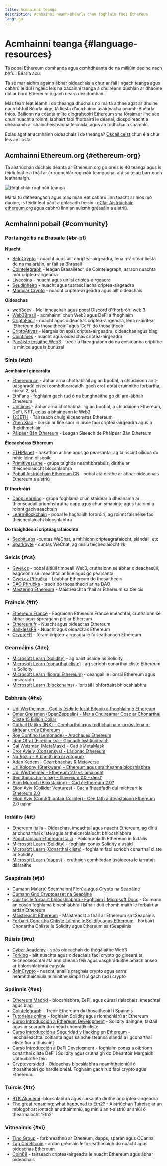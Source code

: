 ```yaml
---
title: Acmhainní teanga
description: Acmhainní neamh-Bhéarla chun foghlaim faoi Ethereum
lang: ga
---
```


# Acmhainní teanga {#language-resources}

Tá pobal Ethereum domhanda agus comhdhéanta de na milliúin daoine nach bhfuil Béarla acu.

Tá sé mar aidhm againn ábhar oideachais a chur ar fáil i ngach teanga agus cabhrú le dul i ngleic leis na bacainní teanga a chuireann dúshlán ar dhaoine dul ar bord Ethereum ó gach cearn den domhan.

Más fearr leat léamh i do theanga dhúchais nó má tá aithne agat ar dhuine nach bhfuil Béarla aige, tá liosta d’acmhainní úsáideacha neamh-Bhéarla thíos. Bailíonn na céadta mílte díograiseoirí Ethereum sna fóraim ar líne seo chun nuacht a roinnt, labhairt faoi fhorbairtí le déanaí, díospóireacht a dhéanamh ar shaincheisteanna teicniúla, agus an todhchaí a shamhlú.

Eolas agat ar acmhainn oideachais i do theanga? [Oscail ceist](https://github.com/ethereum/ethereum-org-website/issues/new/choose) chun é a chur leis an liosta!

## Acmhainní Ethereum.org {#ethereum-org}

Tá aistriúchán dúchais déanta ar Ethereum.org go breis is 40 teanga agus is féidir leat é a fháil ar ár roghchlár roghnóir teangacha, atá suite ag barr gach leathanaigh.

![Roghchlár roghnóir teanga](./language-selector-menu.png)

Má tá tú dátheangach agus más mian leat cabhrú linn teacht ar níos mó daoine, is féidir leat páirt a ghlacadh freisin i [gClár Aistriúcháin ethereum.org](/contributing/translation-program/#translation-program) agus cabhrú linn an suíomh gréasáin a aistriú.

## Acmhainní pobail {#community}

### Portaingéilis na Brasaíle {#br-pt}

**Nuacht**

- [BeInCrypto](http://www.beincrypto.com.br) - nuacht agus ailt chriptea-airgeadra, lena n-áirítear liosta de na malartáin, ar fáil sa Bhrasaíl
- [Cointelegraph](http://cointelegraph.com.br/category/analysis) - leagan Brasaíleach de Cointelegraph, asraon nuachta mór criptea-airgeadra
- [Livecoins](http://www.livecoins.com.br/ethereum) - nuacht agus uirlisí criptea-airgeadra
- [Seudinheiro](http://www.seudinheiro.com/criptomoedas/) - nuacht agus tuarascálacha criptea-airgeadra
- [Modular Crypto](https://modularcrypto.xyz/) - nuacht criptea-airgeadra agus ailt oideachais

**Oideachas**

- [web3dev](https://www.web3dev.com.br/) - Mol inneachair agus pobal Discord d'fhorbróirí web 3.
- [Web3Brasil](https://github.com/web3brasil/web3brasil) - acmhainní chun Web3 agus DeFi a fhoghlaim
- [CriptoFacil](http://www.criptofacil.com/ultimas-noticias/) - nuacht agus oideachas criptea-airgeadra, lena n-áirítear ‘Ethereum do thosaitheoirí’ agus ‘DeFi’ do thosaitheoirí
- [CriptoAtivas](http://www.criptoativos.wiki.br/) - léargais ón spás criptea-airgeadra, oideachas agus blag
- [Cointimes](http://www.cointimes.com.br/) - nuacht agus oideachas criptea-airgeadra
- [Pacáiste tosaithe Web3](https://docs.google.com/document/d/1X8PSTFH7FTw9J-gbKWM6Y430SWCBT8d4t4pJgFQHJ8E/) - treoir a fhreagraíonn do na ceisteanna criptithe is minice agus is bunúsaí

### Sínis {#zh}

**Acmhainní ginearálta**

- [Ethereum.cn](https://www.ethereum.cn/) - ábhar arna chothabháil ag an bpobal, a chlúdaíonn an t-uasghrádú ciseal comhdhearcaidh, gach croí-nótaí cruinnithe forbartha, ciseal 2, srl.
- [EthFans](https://github.com/editor-Ajian/EthFans.org-annual-collected-works/) - foghlaim gach rud ó na bunghnéithe go dtí ard-ábhair Ethereum
- [Unitimes](https://mp.weixin.qq.com/s/tvloZSDBSOQN9zDQj_91kA) - ábhar arna chothabháil ag an bpobal, a chlúdaíonn Ethereum, DeFi, NFT, eolas a bhaineann le Web3
- [123ETH](https://123eth.org/) - Tairseach chuig éiceachóras Ethereum
- [Zhen Xiao](http://zhenxiao.com/blockchain/) - cúrsaí ar líne saor in aisce faoi criptea-airgeadra agus a fheidhmchláir
- [Páipéar Bán Ethereum](https://github.com/ethereum/wiki/wiki/[%E4%B8%AD%E6%96%87]-%E4%BB%A5%E5%A4%AA%E5%9D%8A%E7%99%BD%E7%9A%AE%E4%B9%A6) - Leagan Síneach de Pháipéar Bán Ethereum

**Éiceachóras Ethereum**

- [ETHPlanet](https://www.ethplanet.org/) - hakathon ar líne agus go pearsanta, ag tairiscint oiliúna do mhic léinn ollscoile
- [PrimitivesLane](https://www.primitiveslane.org/) - grúpa taighde neamhbhrabúis, dírithe ar theicneolaíocht blocshlabhra
- [Pobail Aistriúcháín Ethereum CN](https://www.notion.so/Ethereum-Translation-Community-CN-05375fe0a94c4214acaf90f42ba40171) - pobal atá dírithe ar ábhar oideachais Ethereum a aistriú

**D'fhorbróirí**

- [DappLearning](https://github.com/Dapp-Learning-DAO/Dapp-Learning) - grúpa foghlama chun staidéar a dhéanamh ar thionscadail príomhshrutha dapp agus chun smaointe agus tuairimí a roinnt gach seachtain
- [LearnBlockchain](https://learnblockchain.cn/) - pobal le haghaidh forbróirí, ag roinnt faisnéise faoi theicneolaíocht blocshlabhra

**Do thaighdeoirí cripteagrafaíochta**

- [SecbitLabs](https://mp.weixin.qq.com/s/69_tqBJpr_sbaKtR1sBRMw) -cuntas WeChat, a mhíníonn cripteagrafaíocht, slándáil, etc.
- [Sparkbyte](https://mp.weixin.qq.com/s/9KgKTc_jtJ7bWKdbNPoqvQ) - cuntas WeChat, ag míniú teicneolaíocht zk

### Seicis {#cs}

- [Gwei.cz](https://gwei.cz) - pobal áitiúil timpeall Web3, cruthaíonn sé ábhar oideachasúil, eagraíonn sé imeachtaí ar líne agus go pearsanta
- [Gwei.cz Příručka](https://prirucka.gwei.cz/) - Leabhar Ethereum do thosaitheoirí
- [DAO Příručka](https://dao.gwei.cz/) - treoir do thosaitheoirí ar na DAO
- [Mastering Ethereum](https://ipfs.io/ipfs/bafybeidvuxhnsgfx3tncpfxheqglkjwmdxclknlgd7s7qggd2a6bzgb27m) - Máistreacht a fháil ar Ethereum sa tSeicis

### Fraincis {#fr}

- [Ethereum France](https://www.ethereum-france.com/) - Eagraíonn Ethereum France imeachtaí, cruthaíonn sé ábhar agus spreagann plé ar Ethereum
- [Ethereum.fr](https://ethereum.fr/) - Nuacht agus oideachas Ethereum
- [BanklessFR](https://banklessfr.substack.com/) - Nuacht agus oideachas Ethereum
- [CryptoFR](https://cryptofr.com/category/44/ethereum-general) - fóram criptea-airgeadra le fo-leathanach Ethereum

### Gearmáinis {#de}

- [Microsoft Learn (Solidity)](https://docs.microsoft.com/de-de/learn/modules/blockchain-learning-solidity/) - ag baint úsáide as Solidity
- [Microsoft Learn (conarthaí cliste)](https://docs.microsoft.com/de-de/learn/modules/blockchain-solidity-ethereum-smart-contracts/) - ag scríobh conarthaí cliste Ethereum le Solidity
- [Microsoft Learn (líonraí Ethereum)](https://docs.microsoft.com/de-de/learn/modules/blockchain-ethereum-networks/) - ceangail le líonraí Ethereum agus imscaradh
- [Microsoft Learn (blockchains)](https://docs.microsoft.com/de-de/learn/paths/ethereum-blockchain-development/) - iontráil i bhforbairt bhlocshlabhra

### Eabhrais {#he}

- [Udi Wertheimer - Cad is féidir le lucht Bitcoin a fhoghlaim ó Ethereum](https://www.cryptojungle.co.il/udi-wertheimer-what-bitcoiners-can-learn-from-ethereum/)
- [Omer Greismen (OpenZeppelin) - Mar a Chuireamar Cosc ar Chonarthaí Cliste 15 Billiún Dollar](https://www.cryptojungle.co.il/omer-greisman-openzeppelin/)
- [Cúthail Datika (INX) - Comharthú agus todhchaí na n-urrús, lena n-áirítear urrús Ethereum](https://www.cryptojungle.co.il/shy-datika-tokenization/)
- [Roy Confino (Lemonade) - Árachas @ Ethereum](https://www.cryptojungle.co.il/roy-confino-insurance/)
- [Idan Ofrat (Fireblocks) - Glacadh Institiúideach](https://www.cryptojungle.co.il/idan-ofrat-fireblocks/)
- [Gal Weizman (MetaMask) - Cad é MetaMask](https://www.cryptojungle.co.il/gal-weizman-metamask/)
- [Dror Aviely (Consensys) - Lárionad Ethereum](https://www.cryptojungle.co.il/dror-aviely-ethereum-center/)
- [Nir Rozin - A bheith ina cryptopunk](https://www.cryptojungle.co.il/nir-rozin-cryptopunk/)
- [Adan Kedem - Cearrbhachas & Metaverse](https://www.cryptojungle.co.il/adan-kedem-web3-gaming/)
- [Uri Kolodny (Starkware) - Ethereum agus sraitheanna blocshlabhra](https://www.cryptojungle.co.il/uri-kolodny-starkware/)
- [Udi Wertheimer - Ethereum 2.0 vs iomaíocht](https://www.cryptojungle.co.il/udi-on-eth2/)
- [Ben Samocha (mise) - Ethereum 2.0 - deis?](https://www.cryptojungle.co.il/etherurm2-week-summary/)
- [Alon Muroch (Bloxstaking) - Cad é Ethereum 2.0?](https://www.cryptojungle.co.il/alon-moroch-eth2/)
- [Eilon Aviv (Collider Ventures) - Cad a fhéadfadh dul mícheart le Ethereum 2.0](https://www.cryptojungle.co.il/eilon-aviv-eth2-0/)
- [Eilon Aviv (Comhfhiontair Collider) - Cén fáth a dteastaíonn Ethereum 2.0 uainn](https://www.cryptojungle.co.il/eilon-aviv-ethereum-2-0/)

### Iodáilis {#it}

- [Ethereum Italia](https://www.ethereum-italia.it/) - Oideachas, imeachtaí agus nuacht Ethereum, ag díriú ar chonarthaí cliste agus ar theicneolaíocht bhlocshlabhra
- [Podchraoladh Ethereum Italia](https://www.ethereum-italia.it/podcast/) - Podchraoladh Ethereum in Iodáilis
- [Microsoft Learn (Solidity)](https://docs.microsoft.com/it-it/learn/modules/blockchain-learning-solidity/) - foghlaim conas Solidity a úsáid
- [Microsoft Learn (Conarthaí cliste)](https://docs.microsoft.com/it-it/learn/modules/blockchain-solidity-ethereum-smart-contracts/) - foghlaim faoi scríobh conarthaí cliste ar Solidity
- [Microsoft Learn (dapps)](https://docs.microsoft.com/it-it/learn/modules/blockchain-create-ui-decentralized-apps/) - cruthaigh comhéadan úsáideora le iarratais díláraithe

### Seapánais {#ja}

- [Cumann Malartú Sócmhainní Fíorúla agus Crypto na Seapáine](https://jvcea.or.jp/)
- [Cumann Gnó Cryptoasset na Seapáine](https://cryptocurrency-association.org/)
- [Cuir tús le forbairt bhlocshlabhra - Foghlaim | Microsoft Docs](https://docs.microsoft.com/ja-jp/learn/paths/ethereum-blockchain-development/) - Cuireann an cosán foghlama blocshlabhra i láthair duit chomh maith le forbairt ar ardán Ethereum
- [Máistreacht Ethereum](https://www.oreilly.co.jp/books/9784873118963/) - Máistreacht a fháil ar Ethereum sa tSeapáinis
- [Forbairt Conartha Chliste Láimhe le Solidity agus Ethereum](https://www.oreilly.co.jp/books/9784873119342/) - Forbairt Chonartha Chliste le Solidity agus Ethereum sa tSeapáinis

### Rúisis {#ru}

- [Cyber ​​Academy](https://cyberacademy.dev) - spás oideachais do thógálaithe Web3
- [Forklog](https://forklog.com) - ailt nuachta agus oideachais faoi crypto go ginearálta, teicneolaíochtaí atá ann cheana féin agus uasghráduithe amach anseo ar bhlocshlabhraí éagsúla
- [BeInCrypto](https://ru.beincrypto.com) - nuacht, anailís praghais crypto agus earraí neamhtheicniúla le mínithe simplí faoi gach rud i crypto

### Spáinnis {#es}

- [Ethereum Madrid](https://ethereummadrid.com/) - blocshlabhra, DeFi, agus cúrsaí rialachais, imeachtaí agus blag
- [Cointelegraph](https://es.cointelegraph.com/ethereum-for-beginners) - Treoir Ethereum do thosaitheoirí i Spáinnis
- [Tutoriales online](https://tutoriales.online/curso/solidity) - foghlaim Solidity agus ríomhchlárú ar Ethereum
- [Curso Introducción a Ethereum Development](https://youtube.com/playlist?list=PLTqiwJDd_R8y9pfUBjhkVa1IDMwyQz-fU) - Solidity daingne, tástáil agus imscaradh do chéad chonradh cliste
- [Curso Introducción a Seguridad y Hacking en Ethereum](https://youtube.com/playlist?list=PLTqiwJDd_R8yHOvteko_DmUxUTMHnlfci) - leochaileachtaí coitianta agus saincheisteanna slándála i gconarthaí cliste fíor a thuiscint
- [Curso Introducción a DeFi Development](https://youtube.com/playlist?list=PLTqiwJDd_R8zZiP9_jNdaPqA3HqoW2lrS) - foghlaim conas a oibríonn conarthaí cliste DeFi i Solidity agus cruthaigh do Dhéantóir Margaidh Uathoibrithe féin
- [Cryptoversidad](https://www.youtube.com/c/Cryptoversidad) - Oideachas blocshlabhra neamhtheicniúil ó thosaitheoirí go hardleibhéal. Foghlaim gach rud faoi crypto agus Ethereum.

### Tuircis {#tr}

- [BTK Akademi](https://www.btkakademi.gov.tr/portal/course/blokzincir-ve-kripto-paralar-10569#!/about) -blocshlabhra agus cúrsa atá dírithe ar criptea-airgeadra
- [The great renaming: what happened to Eth2?](https://miningturkiye.org/konu/ethereum-madenciligi-bitiyor-mu-onemli-gelisme.655/) - Aistriúchán Tuircise ar an mblogphost iontach ar athainmniú, ag míniú an t-aistriú ar shiúl ó théarmaíocht 'Eth2'

### Vítneaimis {#vi}

- [Tino Group](https://wiki.tino.org/ethereum-la-gi/) - forbhreathnú ar Ethereum, dapps, sparán agus CCanna
- [Tap Chi Bitcoin](https://tapchibitcoin.io/tap-chi/tin-tuc-ethereum-eth) - ardán gréasáin le fo-leathanaigh do nuacht agus oideachas Ethereum
- [Coin68](https://coin68.com/ethereum-tieu-diem/) - tairseach criptea-airgeadra le nuacht Ethereum agus ábhar oideachais
